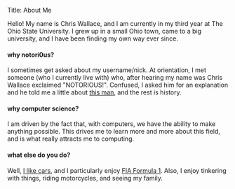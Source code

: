 Title: About Me

Hello! My name is Chris Wallace, and I am currently in my third year at The
Ohio State University. I grew up in a small Ohio town, came to a big
university, and I have been finding my own way ever since.

#### why notori0us?
I sometimes get asked about my username/nick. At orientation, I met someone
(who I currently live with) who, after hearing my name was Chris Wallace
exclaimed "NOTORIOUS!". Confused, I asked him for an explanation and he told me
a little about [this man](https://en.wikipedia.org/wiki/The_Notorious_BIG), and
the rest is history.

#### why computer science?
I am driven by the fact that, with computers, we have the ability to
make anything possible. This drives me to learn more and more about this field,
and is what really attracts me to computing.

#### what else do you do?
Well, [I like cars](/files/static-site-images/240d.jpg), and I particularly
enjoy [FIA Formula 1](https://en.wikipedia.org/wiki/Formula_One). Also, I enjoy
tinkering with things, riding motorcycles, and seeing my family.
